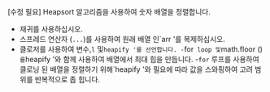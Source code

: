 [수정 필요]
Heapsort 알고리즘을 사용하여 숫자 배열을 정렬합니다.

- 재귀를 사용하십시오.
- 스프레드 연산자 (`...`)를 사용하여 원래 배열 인`arr '를 복제하십시오.
- 클로저를 사용하여 변수,`l` 및`heapify '를 선언합니다.
-`for` loop 및`math.floor ()`를`heapify '와 함께 사용하여 배열에서 최대 힙을 만듭니다.
-`for` 루프를 사용하여 클로닝 된 배열을 정렬하기 위해`heapify '와 필요에 따라 값을 스와핑하여 고려 범위를 반복적으로 좁 힙니다.